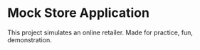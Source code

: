 # Mock Store Application

This project simulates an online retailer.  Made for practice, fun, demonstration.
